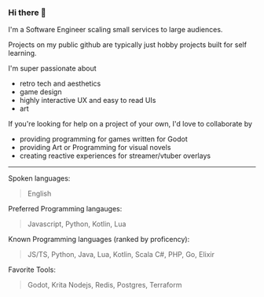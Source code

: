 ### Hi there 👋

<!--
**erodozer/erodozer** is a ✨ _special_ ✨ repository because its `README.md` (this file) appears on your GitHub profile.

Here are some ideas to get you started:

- 🔭 I’m currently working on ...
- 🌱 I’m currently learning ...
- 👯 I’m looking to collaborate on ...
- 🤔 I’m looking for help with ...
- 💬 Ask me about ...
- 📫 How to reach me: ...
- 😄 Pronouns: ...
- ⚡ Fun fact: ...
-->

I'm a Software Engineer scaling small services to large audiences.  

Projects on my public github are typically just hobby projects built for self learning.

I'm super passionate about
- retro tech and aesthetics
- game design
- highly interactive UX and easy to read UIs
- art

If you're looking for help on a project of your own, I'd love to collaborate by

- providing programming for games written for Godot
- providing Art or Programming for visual novels
- creating reactive experiences for streamer/vtuber overlays

-----

Spoken languages:
> English

Preferred Programming langauges:
> Javascript, Python, Kotlin, Lua

Known Programming languages (ranked by proficency):
> JS/TS, Python, Java, Lua, Kotlin, Scala
> C#, PHP, Go, Elixir

Favorite Tools:
> Godot, Krita
> Nodejs, Redis, Postgres, Terraform
